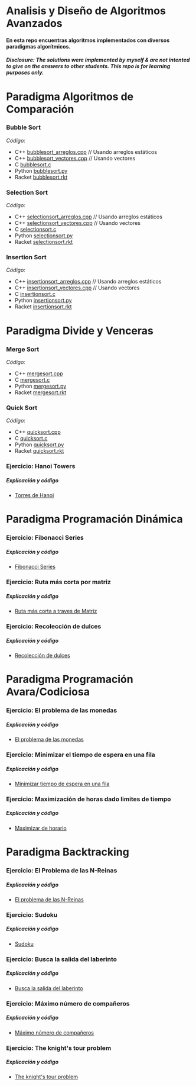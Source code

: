 # Analisis y Diseño de Algoritmos Avanzados

#### En esta repo encuentras algoritmos implementados con diversos paradigmas algorítmicos.

##### _Disclosure: The solutions were implemented by myself & are not intented to give on the answers to other students. This repo is for learning purposes only._

# Paradigma Algoritmos de Comparación

### Bubble Sort
_Código:_ 
- C++ [bubblesort_arreglos.cpp](../main/bubblesort_arreglos.cpp) // Usando arreglos estáticos
- C++ [bubblesort_vectores.cpp](../main/bubblesort_vectores.cpp) // Usando vectores
- C [bubblesort.c](../main/bubblesort.c)
- Python [bubblesort.py](../main/bubblesort.py)
- Racket [bubblesort.rkt](../main/bubblesort.rkt)

### Selection Sort
_Código:_
- C++ [selectionsort_arreglos.cpp](../main/selectionsort_arreglos.cpp) // Usando arreglos estáticos
- C++ [selectionsort_vectores.cpp](../main/selectionsort_vectores.cpp) // Usando vectores
- C [selectionsort.c](../main/selectionsort.c)
- Python [selectionsort.py](../main/selectionsort.py)
- Racket [selectionsort.rkt](../main/selectionsort.rkt)

### Insertion Sort
_Código:_
- C++ [insertionsort_arreglos.cpp](../main/insertionsort.cpp) // Usando arreglos estáticos
- C++ [insertionsort_vectores.cpp](../main/insertionsort_vectores.cpp) // Usando vectores
- C [insertionsort.c](../main/insertionsort.c)
- Python [insertionsort.py](../main/insertionsort.py)
- Racket [insertionsort.rkt](../main/insertionsort.rkt)

# Paradigma Divide y Venceras

### Merge Sort
_Código:_ 
- C++ [mergesort.cpp](../main/mergesort.cpp)
- C [mergesort.c](../main/mergesort.c)
- Python [mergesort.py](../main/mergesort.py)
- Racket [mergesort.rkt](../main/mergesort.rkt)

### Quick Sort
_Código:_
- C++ [quicksort.cpp](../main/quicksort.cpp)
- C [quicksort.c](../main/quicksort.c)
- Python [quicksort.py](../main/quicksort.py)
- Racket [quicksort.rkt](../main/quicksort.rkt)

### Ejercicio: Hanoi Towers

##### Explicación y código
- [Torres de Hanoi](https://github.com/feraranas/Analisis-Algoritmos-Avanzados/blob/Torres-de-Hanoi/README.md)


# Paradigma Programación Dinámica

### Ejercicio: Fibonacci Series

##### Explicación y código
- [Fibonacci Series](https://github.com/feraranas/Analisis-Algoritmos-Avanzados/blob/fibonacci-series/README.md)


### Ejercicio: Ruta más corta por matriz

##### Explicación y código
- [Ruta más corta a traves de Matriz](https://github.com/feraranas/Analisis-Algoritmos-Avanzados/blob/ruta-corta-matriz/README.md)

### Ejercicio: Recolección de dulces

##### Explicación y código
- [Recolección de dulces](https://github.com/feraranas/Analisis-Algoritmos-Avanzados/blob/recoleccion-dulces/README.md)

# Paradigma Programación Avara/Codiciosa

### Ejercicio: El problema de las monedas

##### Explicación y código
- [El problema de las monedas](https://github.com/feraranas/Analisis-Algoritmos-Avanzados/blob/problema-monedas/README.md)

### Ejercicio: Minimizar el tiempo de espera en una fila

##### Explicación y código
- [Minimizar tiempo de espera en una fila](https://github.com/feraranas/Analisis-Algoritmos-Avanzados/blob/minimizar-tiempo-fila/README.md)

### Ejercicio: Maximización de horas dado limites de tiempo

##### Explicación y código
- [Maximizar de horario](https://github.com/feraranas/Analisis-Algoritmos-Avanzados/blob/maximizar-horario-clase/README.md)

# Paradigma Backtracking

### Ejercicio: El Problema de las N-Reinas

##### Explicación y código
- [El problema de las N-Reinas](https://github.com/feraranas/Analisis-Algoritmos-Avanzados/blob/problema-n-reinas/README.md)

### Ejercicio: Sudoku

##### Explicación y código
- [Sudoku](https://github.com/feraranas/Analisis-Algoritmos-Avanzados/blob/sudoku/README.md)

### Ejercicio: Busca la salida del laberinto

##### Explicación y código
- [Busca la salida del laberinto](https://github.com/feraranas/Analisis-Algoritmos-Avanzados/blob/busqueda-salida-laberinto/README.md)

### Ejercicio: Máximo número de compañeros

##### Explicación y código
- [Máximo número de compañeros](https://github.com/feraranas/Analisis-Algoritmos-Avanzados/blob/maximo-numero-companeros/README.md)

### Ejercicio: The knight's tour problem

##### Explicación y código
- [The knight's tour problem](https://github.com/feraranas/Analisis-Algoritmos-Avanzados/blob/knights-tour-problem/README.md)
